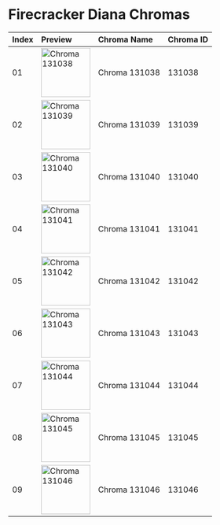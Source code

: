 # Firecracker Diana Chromas

| Index | Preview | Chroma Name | Chroma ID |
|:---|:---|:---|:---|
| 01 | <img src='https://raw.communitydragon.org/latest/plugins/rcp-be-lol-game-data/global/default/v1/champion-chroma-images/131/131038.png' alt='Chroma 131038' width='100'> | Chroma 131038 | 131038 |
| 02 | <img src='https://raw.communitydragon.org/latest/plugins/rcp-be-lol-game-data/global/default/v1/champion-chroma-images/131/131039.png' alt='Chroma 131039' width='100'> | Chroma 131039 | 131039 |
| 03 | <img src='https://raw.communitydragon.org/latest/plugins/rcp-be-lol-game-data/global/default/v1/champion-chroma-images/131/131040.png' alt='Chroma 131040' width='100'> | Chroma 131040 | 131040 |
| 04 | <img src='https://raw.communitydragon.org/latest/plugins/rcp-be-lol-game-data/global/default/v1/champion-chroma-images/131/131041.png' alt='Chroma 131041' width='100'> | Chroma 131041 | 131041 |
| 05 | <img src='https://raw.communitydragon.org/latest/plugins/rcp-be-lol-game-data/global/default/v1/champion-chroma-images/131/131042.png' alt='Chroma 131042' width='100'> | Chroma 131042 | 131042 |
| 06 | <img src='https://raw.communitydragon.org/latest/plugins/rcp-be-lol-game-data/global/default/v1/champion-chroma-images/131/131043.png' alt='Chroma 131043' width='100'> | Chroma 131043 | 131043 |
| 07 | <img src='https://raw.communitydragon.org/latest/plugins/rcp-be-lol-game-data/global/default/v1/champion-chroma-images/131/131044.png' alt='Chroma 131044' width='100'> | Chroma 131044 | 131044 |
| 08 | <img src='https://raw.communitydragon.org/latest/plugins/rcp-be-lol-game-data/global/default/v1/champion-chroma-images/131/131045.png' alt='Chroma 131045' width='100'> | Chroma 131045 | 131045 |
| 09 | <img src='https://raw.communitydragon.org/latest/plugins/rcp-be-lol-game-data/global/default/v1/champion-chroma-images/131/131046.png' alt='Chroma 131046' width='100'> | Chroma 131046 | 131046 |
